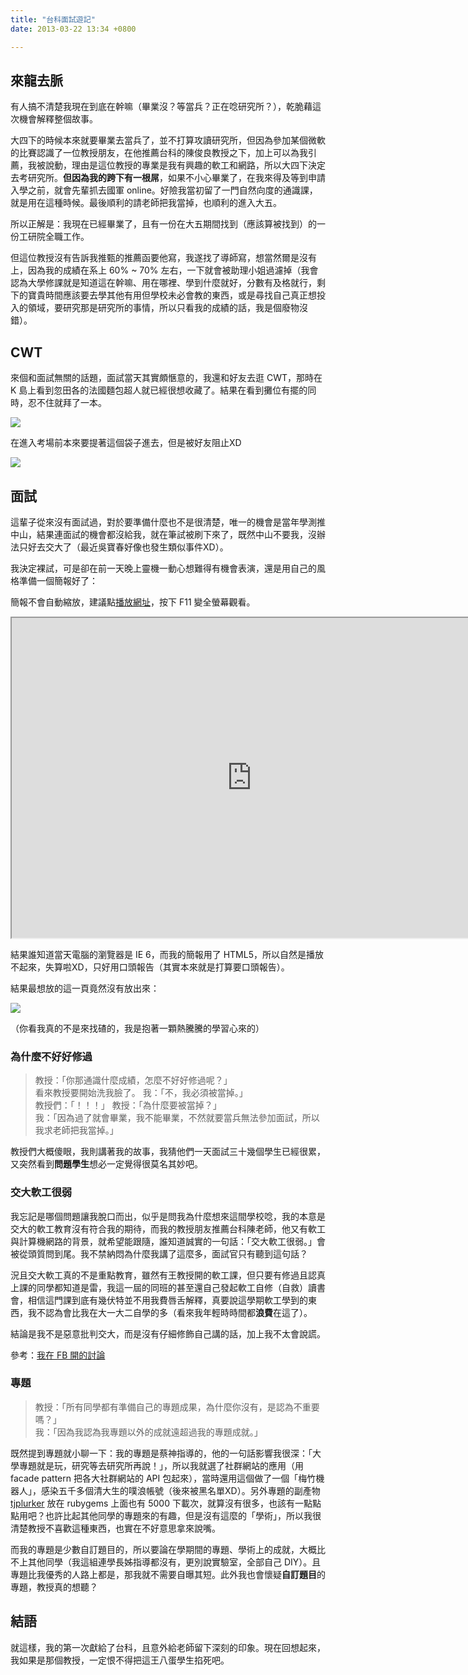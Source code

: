 ```yaml
---
title: "台科面試遊記"
date: 2013-03-22 13:34 +0800

---
```


## 來龍去脈

有人搞不清楚我現在到底在幹嘛（畢業沒？等當兵？正在唸研究所？），乾脆藉這次機會解釋整個故事。

大四下的時候本來就要畢業去當兵了，並不打算攻讀研究所，但因為參加某個微軟的比賽認識了一位教授朋友，在他推薦台科的陳俊良教授之下，加上可以為我引薦，我被說動，理由是這位教授的專業是我有興趣的軟工和網路，所以大四下決定去考研究所。**但因為我的跨下有一根屌**，如果不小心畢業了，在我來得及等到申請入學之前，就會先輩抓去國軍 online。好險我當初留了一門自然向度的通識課，就是用在這種時候。最後順利的請老師把我當掉，也順利的進入大五。

所以正解是：我現在已經畢業了，且有一份在大五期間找到（應該算被找到）的一份工研院全職工作。

但這位教授沒有告訴我推甄的推薦函要他寫，我遂找了導師寫，想當然爾是沒有上，因為我的成績在系上 60% ~ 70% 左右，一下就會被助理小姐過濾掉（我會認為大學修課就是知道這在幹嘛、用在哪裡、學到什麼就好，分數有及格就行，剩下的寶貴時間應該要去學其他有用但學校未必會教的東西，或是尋找自己真正想投入的領域，要研究那是研究所的事情，所以只看我的成績的話，我是個廢物沒錯）。

## CWT

來個和面試無關的話題，面試當天其實頗愜意的，我還和好友去逛 CWT，那時在 K 島上看到忽田各的法國麵包超人就已經很想收藏了。結果在看到攤位有擺的同時，忍不住就拜了一本。

![](/images/bread-man.jpg)

在進入考場前本來要提著這個袋子進去，但是被好友阻止XD

![](/images/before-interview.jpg)

## 面試

這輩子從來沒有面試過，對於要準備什麼也不是很清楚，唯一的機會是當年學測推中山，結果連面試的機會都沒給我，就在筆試被刷下來了，既然中山不要我，沒辦法只好去交大了（最近吳寶春好像也發生類似事件XD）。

我決定裸試，可是卻在前一天晚上靈機一動心想難得有機會表演，還是用自己的風格準備一個簡報好了：

簡報不會自動縮放，建議點[播放網址](http://tjslides.herokuapp.com/slides/34/present)，按下 F11 變全螢幕觀看。

<iframe src="http://tjslides.herokuapp.com/slides/34/present" height=512 width=768></iframe>

結果誰知道當天電腦的瀏覽器是 IE 6，而我的簡報用了 HTML5，所以自然是播放不起來，失算啦XD，只好用口頭報告（其實本來就是打算要口頭報告）。

結果最想放的這一頁竟然沒有放出來：

![](/images/interview-slide.png)

（你看我真的不是來找碴的，我是抱著一顆熱騰騰的學習心來的）

### 為什麼不好好修過

> 教授：「你那通識什麼成績，怎麼不好好修過呢？」  
> 看來教授要開始洗我臉了。
> 我：「不，我必須被當掉。」  
> 教授們：「！！！」
> 教授：「為什麼要被當掉？」  
> 我：「因為過了就會畢業，我不能畢業，不然就要當兵無法參加面試，所以我求老師把我當掉。」  

教授們大概傻眼，我則講著我的故事，我猜他們一天面試三十幾個學生已經很累，又突然看到**問題學生**想必一定覺得很莫名其妙吧。

### 交大軟工很弱

我忘記是哪個問題讓我脫口而出，似乎是問我為什麼想來這間學校唸，我的本意是交大的軟工教育沒有符合我的期待，而我的教授朋友推薦台科陳老師，他又有軟工與計算機網路的背景，就希望能跟隨，誰知道誠實的一句話：「交大軟工很弱。」會被從頭質問到尾。我不禁納悶為什麼我講了這麼多，面試官只有聽到這句話？

況且交大軟工真的不是重點教育，雖然有王教授開的軟工課，但只要有修過且認真上課的同學都知道是雷，我這一屆的同班的甚至還自己發起軟工自修（自救）讀書會，相信這門課到底有幾伏特並不用我費唇舌解釋，真要說這學期軟工學到的東西，我不認為會比我在大一大二自學的多（看來我年輕時時間都**浪費**在這了）。

結論是我不是惡意批判交大，而是沒有仔細修飾自己講的話，加上我不太會說謊。

參考：[我在 FB 開的討論](https://www.facebook.com/714547619/posts/10151281716832620)

### 專題

> 教授：「所有同學都有準備自己的專題成果，為什麼你沒有，是認為不重要嗎？」  
> 我：「因為我認為我專題以外的成就遠超過我的專題成就。」

既然提到專題就小聊一下：我的專題是蔡神指導的，他的一句話影響我很深：「大學專題就是玩，研究等去研究所再說！」，所以我就選了社群網站的應用（用 facade pattern 把各大社群網站的 API 包起來），當時還用這個做了一個「梅竹機器人」，感染五千多個清大生的噗浪帳號（後來被黑名單XD）。另外專題的副產物 [tjplurker](https://code.google.com/p/tjplurker/) 放在 rubygems 上面也有 5000 下載次，就算沒有很多，也該有一點點點用吧？也許比起其他同學的專題來的有趣，但是沒有這麼的「學術」，所以我很清楚教授不喜歡這種東西，也實在不好意思拿來說嘴。

而我的專題是少數自訂題目的，所以要論在學期間的專題、學術上的成就，大概比不上其他同學（我這組連學長姊指導都沒有，更別說實驗室，全部自己 DIY）。且專題比我優秀的人路上都是，那我就不需要自曝其短。此外我也會懷疑**自訂題目**的專題，教授真的想聽？

## 結語

就這樣，我的第一次獻給了台科，且意外給老師留下深刻的印象。現在回想起來，我如果是那個教授，一定恨不得把這王八蛋學生掐死吧。

